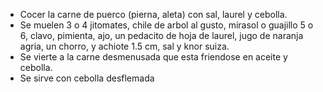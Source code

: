 - Cocer la carne de puerco (pierna, aleta) con sal, laurel y cebolla.
- Se muelen 3 o 4 jitomates, chile de arbol al gusto, mirasol o guajillo 5 o 6, clavo, pimienta, ajo, un pedacito de hoja de laurel, jugo de naranja agria, un chorro, y achiote 1.5 cm, sal y knor suiza.
- Se vierte a la carne desmenusada que esta friendose en aceite y cebolla.
- Se sirve con cebolla desflemada
